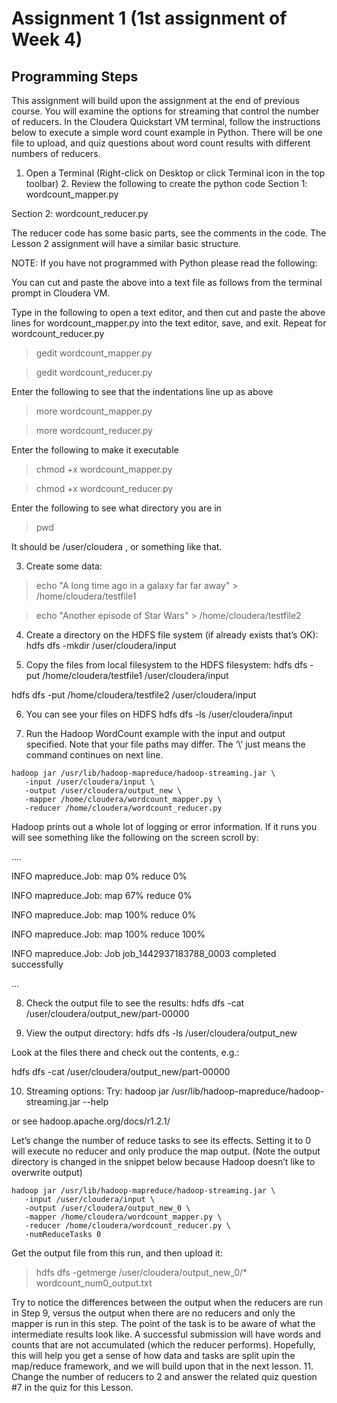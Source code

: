 # Assignment 1 (1st assignment of Week 4)

## Programming Steps
This assignment will build upon the assignment at the end of previous course. You will examine the options for streaming that control the number of reducers. In the Cloudera Quickstart VM terminal, follow the instructions below to execute a simple word count example in Python. There will be one file to upload, and quiz questions about word count results with different numbers of reducers.

1. Open a Terminal (Right-click on Desktop or click Terminal icon in the top toolbar) 2. Review the following to create the python code
Section 1: wordcount_mapper.py

Section 2: wordcount_reducer.py

The reducer code has some basic parts, see the comments in the code. The Lesson 2 assignment will have a similar basic structure.

NOTE: If you have not programmed with Python please read the following:

You can cut and paste the above into a text file as follows from the terminal prompt in Cloudera VM.

Type in the following to open a text editor, and then cut and paste the above lines for wordcount_mapper.py into the text editor, save, and exit. Repeat for wordcount_reducer.py

> gedit wordcount_mapper.py

> gedit wordcount_reducer.py

Enter the following to see that the indentations line up as above

> more wordcount_mapper.py

> more wordcount_reducer.py

Enter the following to make it executable

> chmod +x wordcount_mapper.py

> chmod +x wordcount_reducer.py

Enter the following to see what directory you are in

> pwd

It should be /user/cloudera , or something like that.

3. Create some data:
> echo "A long time ago in a galaxy far far away" > /home/cloudera/testfile1

> echo "Another episode of Star Wars" > /home/cloudera/testfile2

4. Create a directory on the HDFS file system (if already exists that’s OK):
hdfs dfs -mkdir /user/cloudera/input

5. Copy the files from local filesystem to the HDFS filesystem:
hdfs dfs -put /home/cloudera/testfile1 /user/cloudera/input

hdfs dfs -put /home/cloudera/testfile2 /user/cloudera/input

6. You can see your files on HDFS
hdfs dfs -ls /user/cloudera/input

7. Run the Hadoop WordCount example with the input and output specified.
Note that your file paths may differ. The ‘\’ just means the command continues on next line.
```
hadoop jar /usr/lib/hadoop-mapreduce/hadoop-streaming.jar \
   -input /user/cloudera/input \
   -output /user/cloudera/output_new \
   -mapper /home/cloudera/wordcount_mapper.py \
   -reducer /home/cloudera/wordcount_reducer.py
```

Hadoop prints out a whole lot of logging or error information. If it runs you will see something like the following on the screen scroll by:

....

INFO mapreduce.Job: map 0% reduce 0%

INFO mapreduce.Job: map 67% reduce 0%

INFO mapreduce.Job: map 100% reduce 0%

INFO mapreduce.Job: map 100% reduce 100%

INFO mapreduce.Job: Job job_1442937183788_0003 completed successfully

...

8. Check the output file to see the results:
hdfs dfs -cat /user/cloudera/output_new/part-00000

9. View the output directory:
hdfs dfs -ls /user/cloudera/output_new

Look at the files there and check out the contents, e.g.:

hdfs dfs -cat /user/cloudera/output_new/part-00000

10. Streaming options:
Try: hadoop jar /usr/lib/hadoop-mapreduce/hadoop-streaming.jar --help

or see hadoop.apache.org/docs/r1.2.1/

Let’s change the number of reduce tasks to see its effects. Setting it to 0 will execute no reducer and only produce the map output. (Note the output directory is changed in the snippet below because Hadoop doesn’t like to overwrite output)
```
hadoop jar /usr/lib/hadoop-mapreduce/hadoop-streaming.jar \
   -input /user/cloudera/input \
   -output /user/cloudera/output_new_0 \
   -mapper /home/cloudera/wordcount_mapper.py \
   -reducer /home/cloudera/wordcount_reducer.py \
   -numReduceTasks 0
```
Get the output file from this run, and then upload it:

> hdfs dfs -getmerge /user/cloudera/output_new_0/* wordcount_num0_output.txt

Try to notice the differences between the output when the reducers are run in Step 9, versus the output when there are no reducers and only the mapper is run in this step. The point of the task is to be aware of what the intermediate results look like. A successful submission will have words and counts that are not accumulated (which the reducer performs). Hopefully, this will help you get a sense of how data and tasks are split upin the map/reduce framework, and we will build upon that in the next lesson.
11. Change the number of reducers to 2 and answer the related quiz question #7 in the quiz for this Lesson.